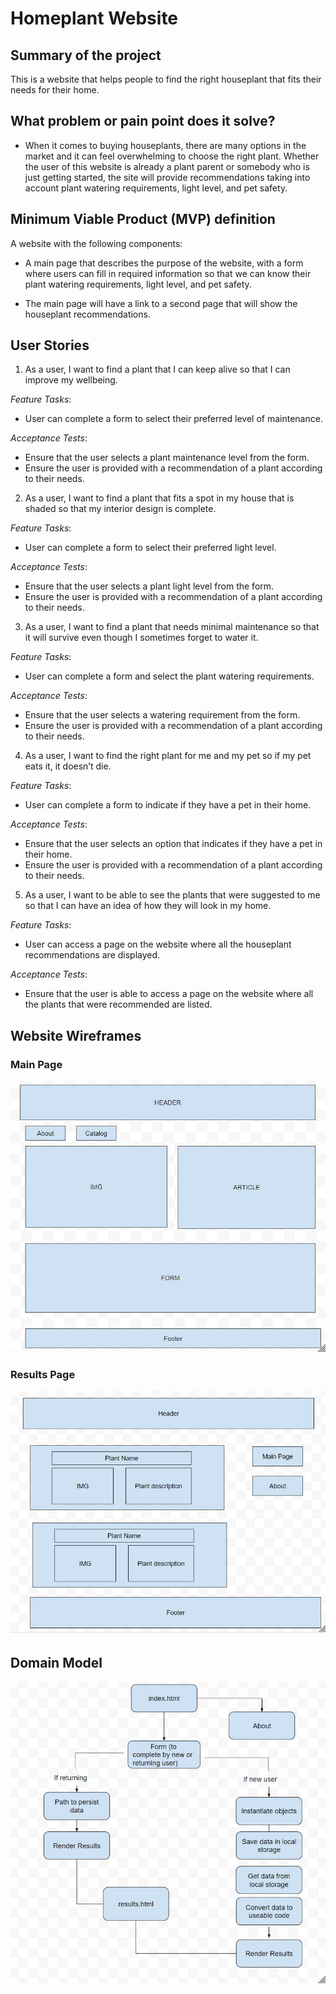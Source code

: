 # Homeplant Website

## Summary of the project

This is a website that helps people to find the right houseplant that fits their needs for their home.

## What problem or pain point does it solve?

- When it comes to buying houseplants, there are many options in the market and it can feel overwhelming to choose the right plant. Whether the user of this website is already a plant parent or somebody who is just getting started, the site will provide recommendations taking into account plant watering requirements, light level, and pet safety.

## Minimum Viable Product (MVP) definition

A website with the following components:

- A main page that describes the purpose of the website, with a form where users can fill in required information so that we can know their plant watering requirements, light level, and pet safety.

- The main page will have a link to a second page that will show the houseplant recommendations.

## User Stories

1. As a user, I want to find a plant that I can keep alive so that I can improve my wellbeing.

*Feature Tasks*:

- User can complete a form to select their preferred level of maintenance.
  
*Acceptance Tests*:

- Ensure that the user selects a plant maintenance level from the form.
- Ensure the user is provided with a recommendation of a plant according to their needs.

2. As a user, I want to find a plant that fits a spot in my house that is shaded so that my interior design is complete.

*Feature Tasks*:

- User can complete a form to select their preferred light level.
  
*Acceptance Tests*:

- Ensure that the user selects a plant light level from the form.
- Ensure the user is provided with a recommendation of a plant according to their needs.

3. As a user, I want to find a plant that needs minimal maintenance so that it will survive even though I sometimes forget to water it.

*Feature Tasks*:

- User can complete a form and select the plant watering requirements.

  
*Acceptance Tests*:

- Ensure that the user selects a watering requirement from the form.
- Ensure the user is provided with a recommendation of a plant according to their needs.

4. As a user, I want to find the right plant for me and my pet so if my pet eats it, it doesn’t die.

*Feature Tasks*:

- User can complete a form to indicate if they have a pet in their home.
  
*Acceptance Tests*:

- Ensure that the user selects an option that indicates if they have a pet in their home.
- Ensure the user is provided with a recommendation of a plant according to their needs.

5. As a user, I want to be able to see the plants that were suggested to me so that I can have an idea of how they will look in my home.

*Feature Tasks*:

- User can access a page on the website where all the houseplant recommendations are displayed.
  
*Acceptance Tests*:

- Ensure that the user is able to access a page on the website where all the plants that were recommended are listed.

## Website Wireframes

### Main Page

![wireframe](wireframe1.JPG "wireframe main page")

### Results Page

![wireframe](Wireframe2.JPG "wireframe results page")

## Domain Model

![domain-model](domain-modeling.JPG "domain model")
